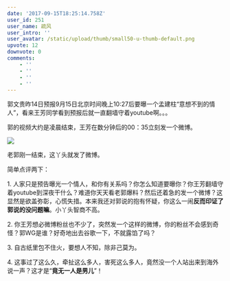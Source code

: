 ```yaml
---
date: '2017-09-15T18:25:14.758Z'
user_id: 251
user_name: 疏风
user_intro: ''
user_avatar: /static/upload/thumb/small50-u-thumb-default.png
upvote: 12
downvote: 0
comments:
    - ''
    - ''
    - ''
    - ''
---
```


郭文贵昨14日预报9月15日北京时间晚上10:27后要曝一个孟建柱“意想不到的情人”，看来王芳同学看到预报后就一直翻墙守着youtube啊。。。

郭的视频大约是凌晨结束，王芳在数分钟后的00：35立刻发一个微博。

![](https://web.archive.org:443/web/20170920190947im_/https://pincimg.com/posts/3639/67375415ea0bd96e966334cdc21a9eee.jpg)

  

老郭刚一结束，这丫头就发了微博。

  

简单点评两下：

1\. 人家只是预告曝光一个情人，和你有关系吗？你怎么知道要曝你？你王芳翻墙守着youtube到深夜干什么？难道你天天看老郭爆料？然后还着急的发一个微博？这显然是欲盖弥彰，心慌失措。本来我还对郭说的抱有怀疑，你这么一闹**反而印证了郭说的没问题嘛**。小丫头智商不高。

2\. 你王芳想必微博粉丝也不少了，突然发一个这样的微博，你的粉丝不会感到奇怪？郭WG是谁？好奇地出去谷歌一下，不就露馅了吗？

3\. 自古纸里包不住火，要想人不知，除非己莫为。

4\. 这事过了这么久，牵扯这么多人，害死这么多人，竟然没一个人站出来到海外说一声？这才是“**竟无一人是男儿**”！
